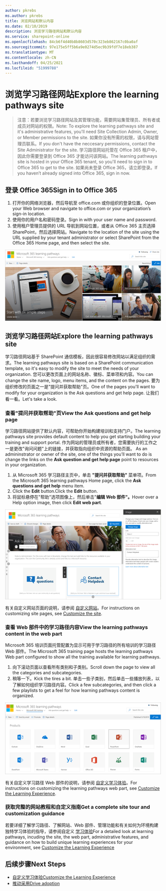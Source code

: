 ```yaml
---
author: pkrebs
ms.author: pkrebs
title: 浏览网站和默认内容
ms.date: 02/10/2019
description: 浏览学习路径网站和默认内容
ms.service: sharepoint-online
ms.openlocfilehash: 84cb6f4d40b8b8603d570c323eb862167c0ba0af
ms.sourcegitcommit: 97e175e5ff5b6a9e0274d5ec9b39fdf7e18eb387
ms.translationtype: MT
ms.contentlocale: zh-CN
ms.lasthandoff: 04/25/2021
ms.locfileid: "51999788"
---
```

# <a name="explore-the-learning-pathways-site"></a><span data-ttu-id="93a0b-103">浏览学习路径网站</span><span class="sxs-lookup"><span data-stu-id="93a0b-103">Explore the learning pathways site</span></span>

> <span data-ttu-id="93a0b-104">注意：若要浏览学习路径网站及其管理功能，需要网站集管理员、所有者或成员对网站的权限。</span><span class="sxs-lookup"><span data-stu-id="93a0b-104">Note: To explore the learning pathways site and it's administrative features, you'll need Site Collection Admin, Owner, or Member permissions to the site.</span></span> <span data-ttu-id="93a0b-105">如果你没有所需的权限，请与网站管理员联系。</span><span class="sxs-lookup"><span data-stu-id="93a0b-105">If you don't have the neccesary permissions, contact the Site Administrator for the site.</span></span> <span data-ttu-id="93a0b-106">学习路径网站托管在 Office 365 租户中，因此你需要登录到 Office 365 才能访问该网站。</span><span class="sxs-lookup"><span data-stu-id="93a0b-106">The learning pathways site is hosted in your Office 365 tenant, so you'll need to sign in to Office 365 to get to the site.</span></span> <span data-ttu-id="93a0b-107">如果尚未登录 Office 365，请立即登录。</span><span class="sxs-lookup"><span data-stu-id="93a0b-107">If you haven’t already signed into Office 365, sign in now.</span></span> 

## <a name="sign-in-to-office-365"></a><span data-ttu-id="93a0b-108">登录 Office 365</span><span class="sxs-lookup"><span data-stu-id="93a0b-108">Sign in to Office 365</span></span> 

1.  <span data-ttu-id="93a0b-109">打开你的网络浏览器，然后导航至 office.com 或你组织的登录位置。</span><span class="sxs-lookup"><span data-stu-id="93a0b-109">Open your Web browser and navigate to office.com or your organization’s sign-in location.</span></span> 
2.  <span data-ttu-id="93a0b-110">使用你的用户名和密码登录。</span><span class="sxs-lookup"><span data-stu-id="93a0b-110">Sign in with your user name and password.</span></span>
3.  <span data-ttu-id="93a0b-111">使用租户管理员提供的 URL 导航到网站位置，或者从 Office 365 主页选择 SharePoint，然后选择网站。</span><span class="sxs-lookup"><span data-stu-id="93a0b-111">Navigate to the location of the site using the URL supplied by your tenant administrator or select SharePoint from the Office 365 Home page, and then select the site.</span></span> 

![cg-introducing.png](media/cg-introducing.png)

## <a name="explore-the-learning-pathways-site"></a><span data-ttu-id="93a0b-113">浏览学习路径网站</span><span class="sxs-lookup"><span data-stu-id="93a0b-113">Explore the learning pathways site</span></span>

<span data-ttu-id="93a0b-114">学习路径网站基于 SharePoint 通信模板，因此很容易修改网站以满足组织的需求。</span><span class="sxs-lookup"><span data-stu-id="93a0b-114">The learning pathways site is based on a SharePoint communication template, so it's easy to modify the site to meet the needs of your organization.</span></span> <span data-ttu-id="93a0b-115">您可以更改页面上的网站名称、徽标、菜单项和内容。</span><span class="sxs-lookup"><span data-stu-id="93a0b-115">You can change the site name, logo, menu items, and the content on the pages.</span></span> <span data-ttu-id="93a0b-116">要为组织修改的页面之一是"提问并获取帮助"页。</span><span class="sxs-lookup"><span data-stu-id="93a0b-116">One of the pages you'll want to modify for your organization is the Ask questions and get help page.</span></span> <span data-ttu-id="93a0b-117">让我们看一看。</span><span class="sxs-lookup"><span data-stu-id="93a0b-117">Let's take a look.</span></span>

### <a name="view-the-ask-questions-and-get-help-page"></a><span data-ttu-id="93a0b-118">查看"提问并获取帮助"页</span><span class="sxs-lookup"><span data-stu-id="93a0b-118">View the Ask questions and get help page</span></span>

<span data-ttu-id="93a0b-119">学习路径网站提供了默认内容，可帮助你开始构建培训和支持门户。</span><span class="sxs-lookup"><span data-stu-id="93a0b-119">The learning pathways site provides default content to help you get starting building your training and support portal.</span></span> <span data-ttu-id="93a0b-120">作为网站的管理员或所有者，您需要执行的工作之一是更改"询问问题"上的链接，并获取指向组织中资源的帮助页面。 </span><span class="sxs-lookup"><span data-stu-id="93a0b-120">As an admininstrator or owner of the site, one of the things you’ll want to do is change the links on the **Ask question and get help page** point to resources in your organization.</span></span> 

1.  <span data-ttu-id="93a0b-121">从 Microsoft 365 学习路径主页中，单击 **"提问并获取帮助"** 菜单项。</span><span class="sxs-lookup"><span data-stu-id="93a0b-121">From the Microsoft 365 learning pathways Home page, click the **Ask questions and get help** menu item.</span></span>
2.  <span data-ttu-id="93a0b-122">Click the **Edit** button.</span><span class="sxs-lookup"><span data-stu-id="93a0b-122">Click the **Edit** button.</span></span>
3.  <span data-ttu-id="93a0b-123">将鼠标悬停在"帮助"选项图像上，然后单击"**编辑 Web 部件"。**</span><span class="sxs-lookup"><span data-stu-id="93a0b-123">Hover over a Help option image, then click **Edit web part**.</span></span>

![cg-edithelp.png](media/cg-edithelp.png)

<span data-ttu-id="93a0b-125">有关自定义网站页面的说明，请参阅 [自定义网站](custom_edithelp.md)。</span><span class="sxs-lookup"><span data-stu-id="93a0b-125">For instructions on customizing site pages, see [Customize the site](custom_edithelp.md).</span></span>

### <a name="view-the-learning-pathways-content-in-the-web-part"></a><span data-ttu-id="93a0b-126">查看 Web 部件中的学习路径内容</span><span class="sxs-lookup"><span data-stu-id="93a0b-126">View the learning pathways content in the web part</span></span>
<span data-ttu-id="93a0b-127">Microsoft 365 培训页面托管配置为显示可用于学习路径的所有培训的学习路径 Web 部件。</span><span class="sxs-lookup"><span data-stu-id="93a0b-127">The Microsoft 365 training page hosts the learning pathways Web part configured to show all the training available for learning pathways.</span></span> 

1. <span data-ttu-id="93a0b-128">向下滚动页面以查看所有类别和子类别。</span><span class="sxs-lookup"><span data-stu-id="93a0b-128">Scroll down the page to view all the categories and subcategories.</span></span>
2. <span data-ttu-id="93a0b-129">稍等一下。</span><span class="sxs-lookup"><span data-stu-id="93a0b-129">Kick the tires a bit.</span></span> <span data-ttu-id="93a0b-130">单击一些子类别，然后单击一些播放列表，以了解如何组织学习路径内容。</span><span class="sxs-lookup"><span data-stu-id="93a0b-130">Click a few subcategories, and then click a few playlists to get a feel for how learning pathways content is organized.</span></span> 

![cg-gotoall.png](media/cg-gotoall.png)

<span data-ttu-id="93a0b-132">有关自定义学习路径 Web 部件的说明，请参阅 [自定义学习体验](custom_overview.md)。</span><span class="sxs-lookup"><span data-stu-id="93a0b-132">For instructions on customizing the learning pathways web part, see [Customize the Learning Experience](custom_overview.md).</span></span>

### <a name="get-a-complete-site-tour-and-customization-guidance"></a><span data-ttu-id="93a0b-133">获取完整的网站教程和自定义指南</span><span class="sxs-lookup"><span data-stu-id="93a0b-133">Get a complete site tour and customization guidance</span></span>
<span data-ttu-id="93a0b-134">若要详细了解学习路径、了解网站、Web 部件、管理功能和有关如何为环境构建独特学习体验的指导，请参阅自定义 [学习体验](custom_overview.md)</span><span class="sxs-lookup"><span data-stu-id="93a0b-134">For a detailed look at learning pathways, incuding the site, the web part, administrative features, and guidance on how to build unique learning experiences for your environment, see [Customize the Learning Experience](custom_overview.md)</span></span>

## <a name="next-steps"></a><span data-ttu-id="93a0b-135">后续步骤</span><span class="sxs-lookup"><span data-stu-id="93a0b-135">Next Steps</span></span>
- [<span data-ttu-id="93a0b-136">自定义学习体验</span><span class="sxs-lookup"><span data-stu-id="93a0b-136">Customize the Learning Experience</span></span>](custom_overview.md)
- [<span data-ttu-id="93a0b-137">推动采用</span><span class="sxs-lookup"><span data-stu-id="93a0b-137">Drive adoption</span></span>](driveadoption.md) 
